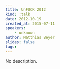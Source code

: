 ```yaml
---
title: UnFUCK 2012
kind: :talk
date: 2012-10-19
created_at: 2015-07-11
speakers:
    - unknown
author: Matthias Beyer
slides: false
tags:
---
```


No description.
